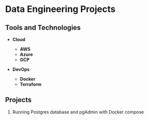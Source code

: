 # Data Engineering Projects

## Tools and Technologies
<b>

- Cloud
  - AWS
  - Azure
  - GCP
  
- DevOps
  - Docker
  - Terraform
</b>


## Projects

1. Running Postgres database and pgAdmin with Docker compose
